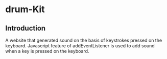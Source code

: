 # drum-Kit

## Introduction
A website that generated sound on the basis of keystrokes pressed on the keyboard. Javascript feature of addEventListener is used to add sound when a key is pressed on the keyboard. 
